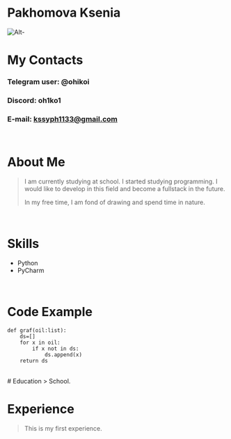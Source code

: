 # Pakhomova Ksenia 

![Alt-](https://github.com/ohikoi/rsschool-cv/assets/173685995/faac30f3-f08e-4555-ad9b-5553b1df879d)
<br>

# My Contacts  
### Telegram user: @ohikoi
### Discord: oh1ko1
### E-mail: kssyph1133@gmail.com
<br>

# About Me
> I am currently studying at school. I started studying programming. I would like to develop in this field and become a fullstack in the future.
>
>In my free time, I am fond of drawing and spend time in nature.
<br>

# Skills
* Python
* PyCharm
<br>

# Code Example
```
def graf(oil:list):
    ds=[]
    for x in oil:
        if x not in ds:
            ds.append(x)
    return ds

```
<br>
# Education
> School.
<br>

# Experience
> This is my first experience.
<br>
